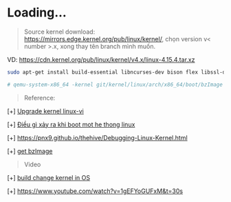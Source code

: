 # Loading...

>Source kernel download: https://mirrors.edge.kernel.org/pub/linux/kernel/, chọn version v< number >.x, xong thay tên branch mình muốn.

VD: https://cdn.kernel.org/pub/linux/kernel/v4.x/linux-4.15.4.tar.xz


```bash
sudo apt-get install build-essential libncurses-dev bison flex libssl-dev libelf-dev

# qemu-system-x86_64 -kernel git/kernel/linux/arch/x86_64/boot/bzImage -initrd ramdisk.img -s -append "console=ttyS0" -nographic

```

> Reference:

[+] [Upgrade kernel linux-vi](https://cloudcraft.info/huong-dan-upgrade-kernel-linux/)

[+] [Điều gì xảy ra khi boot mot he thong linux](https://cloudcraft.info/nhung-gi-da-xay-ra-khi-boot-mot-he-thong-linux/)

[+] https://pnx9.github.io/thehive/Debugging-Linux-Kernel.html

[+] [get bzImage](https://kviccn.github.io/posts/2021/08/linux-%E5%86%85%E6%A0%B8%E7%BC%96%E8%AF%91%E5%8F%8A%E8%BF%90%E8%A1%8C/)

>Video 

[+] [build change kernel in OS](https://www.youtube.com/watch?v=cAWqWB2wVZc)

[+] https://www.youtube.com/watch?v=1gEFYoGUFxM&t=30s
